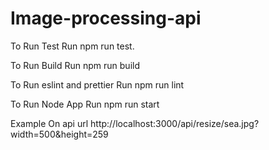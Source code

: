 # Image-processing-api

To Run Test
Run npm run test.

To Run Build
Run npm run build

To Run eslint and prettier
Run npm run lint

To Run Node App
Run npm run start

Example On api url
http://localhost:3000/api/resize/sea.jpg?width=500&height=259




